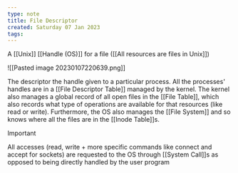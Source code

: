 ```yaml
---
type: note
title: File Descriptor
created: Saturday 07 Jan 2023
tags: 
---
```

A [[Unix]] [[Handle (OS)]] for a file ([[All resources are files in Unix]])

![[Pasted image 20230107220639.png]]

The descriptor the handle given to a particular process. All the processes' handles are in a [[File Descriptor Table]] managed by the kernel. The kernel also manages a global record of all open files in the [[File Table]], which also records what type of operations are available for that resources (like read or write). Furthermore, the OS also manages the [[File System]] and so knows where all the files are in the [[Inode Table]]s.

> [!Important]
> All accesses (read, write + more specific commands like connect and accept for sockets) are requested to the OS through [[System Call]]s as opposed to being directly handled by the user program

